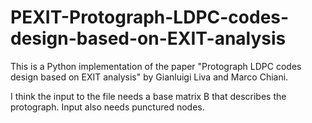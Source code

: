 # PEXIT-Protograph-LDPC-codes-design-based-on-EXIT-analysis
This is a Python implementation of the paper "Protograph LDPC codes design based on EXIT analysis" by Gianluigi Liva and Marco Chiani. 


I think the input to the file needs a base matrix B that describes the protograph. Input also needs punctured nodes.



